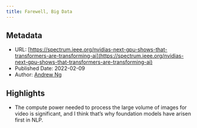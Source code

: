 ```yaml
---
title: Farewell, Big Data
---
```

## Metadata
* URL: [https://spectrum.ieee.org/nvidias-next-gpu-shows-that-transformers-are-transforming-ai](https://spectrum.ieee.org/nvidias-next-gpu-shows-that-transformers-are-transforming-ai)
* Published Date: 2022-02-09
* Author: [Andrew Ng](None)

## Highlights
* The compute power needed to process the large volume of images for video is significant, and I think that’s why foundation models have arisen first in NLP.